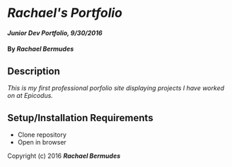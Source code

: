 # _Rachael's Portfolio_

#### _Junior Dev Portfolio, 9/30/2016_

#### By _**Rachael Bermudes**_

## Description

_This is my first professional porfolio site displaying projects I have worked on at Epicodus._

## Setup/Installation Requirements

* Clone repository 
* Open in browser


Copyright (c) 2016 **_Rachael Bermudes_**

